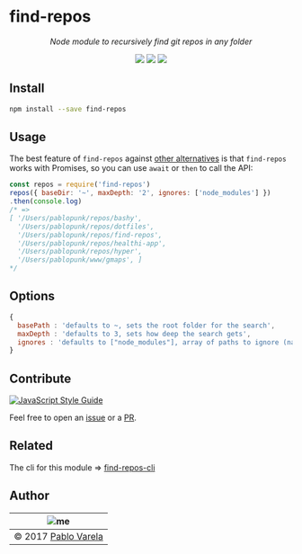 # find-repos

<p align="center">
  <i>Node module to recursively find git repos in any folder</i>
</p>
<p align="center">
  <a href="https://travis-ci.org/pablopunk/find-repos"><img src="https://travis-ci.org/pablopunk/find-repos.svg?branch=master" /></a>
  <a href="[https://travis-ci.org/pablopunk/find-repos](https://standardjs.com)"><img src="https://img.shields.io/badge/code_style-standard-brightgreen.svg" /></a>
  <a href="https://www.npmjs.com/package/find-repos"><img src="https://img.shields.io/npm/dt/find-repos.svg" /></a>
</p>

## Install

```bash
npm install --save find-repos
```

## Usage

The best feature of `find-repos` against [other alternatives](https://www.npmjs.com/package/find-git-repos) is that `find-repos` works with Promises, so you can use `await` or `then` to call the API:

```javascript
const repos = require('find-repos')
repos({ baseDir: '~', maxDepth: '2', ignores: ['node_modules'] })
.then(console.log)
/* =>
[ '/Users/pablopunk/repos/bashy',
  '/Users/pablopunk/repos/dotfiles',
  '/Users/pablopunk/repos/find-repos',
  '/Users/pablopunk/repos/healthi-app',
  '/Users/pablopunk/repos/hyper',
  '/Users/pablopunk/www/gmaps', ]
*/
```

## Options

```javascript
{
  basePath : 'defaults to ~, sets the root folder for the search',
  maxDepth : 'defaults to 3, sets how deep the search gets',
  ignores : 'defaults to ["node_modules"], array of paths to ignore (names are wrapped in *<name>*)'
}
```

## Contribute

[![JavaScript Style Guide](https://cdn.rawgit.com/feross/standard/master/badge.svg)](https://github.com/feross/standard)

Feel free to open an [issue](https://github.com/pablopunk/find-repos/issues/new) or a [PR](https://github.com/pablopunk/find-repos/compare).

## Related

The cli for this module => [find-repos-cli](https://github.com/pablopunk/find-repos-cli)

## Author

| ![me](https://www.gravatar.com/avatar/fa50aeff0ddd6e63273a068b04353d9d?s=100) |
| ----------------------------------------------------------------------------- |
| © 2017 [Pablo Varela](https://twitter.com/pablopunk)                          |
